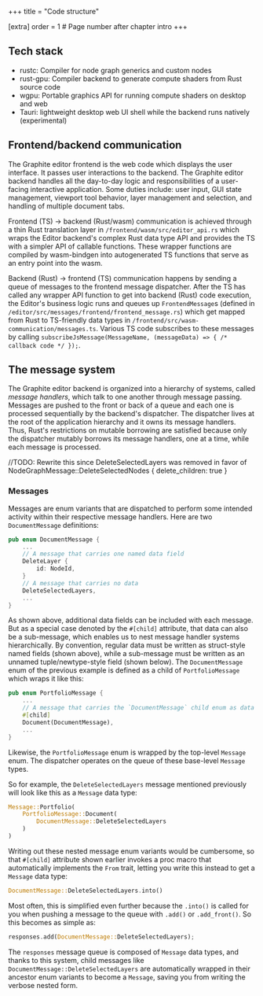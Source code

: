+++
title = "Code structure"

[extra]
order = 1 # Page number after chapter intro
+++

## Tech stack

- rustc: Compiler for node graph generics and custom nodes
- rust-gpu: Compiler backend to generate compute shaders from Rust source code
- wgpu: Portable graphics API for running compute shaders on desktop and web
- Tauri: lightweight desktop web UI shell while the backend runs natively (experimental)
<!-- - Vello: GPU-accelerated vector graphics renderer -->
<!-- - COSMIC Text: Text shaping and typesetting -->
<!-- - Wasmer or Wasmtime: Portable, sandboxed runtime for custom nodes -->
<!-- - Tokio: parallelized job execution in the node graph pipeline -->
<!-- - Xilem: High-performance native UI framework, to replace Tauri when ready -->

## Frontend/backend communication

The Graphite editor frontend is the web code which displays the user interface. It passes user interactions to the backend. The Graphite editor backend handles all the day-to-day logic and responsibilities of a user-facing interactive application. Some duties include: user input, GUI state management, viewport tool behavior, layer management and selection, and handling of multiple document tabs.

Frontend (TS) -> backend (Rust/wasm) communication is achieved through a thin Rust translation layer in `/frontend/wasm/src/editor_api.rs` which wraps the Editor backend's complex Rust data type API and provides the TS with a simpler API of callable functions. These wrapper functions are compiled by wasm-bindgen into autogenerated TS functions that serve as an entry point into the wasm.

Backend (Rust) -> frontend (TS) communication happens by sending a queue of messages to the frontend message dispatcher. After the TS has called any wrapper API function to get into backend (Rust) code execution, the Editor's business logic runs and queues up `FrontendMessage`s (defined in `/editor/src/messages/frontend/frontend_message.rs`) which get mapped from Rust to TS-friendly data types in `/frontend/src/wasm-communication/messages.ts`. Various TS code subscribes to these messages by calling `subscribeJsMessage(MessageName, (messageData) => { /* callback code */ });`.

## The message system

The Graphite editor backend is organized into a hierarchy of systems, called *message handlers*, which talk to one another through message passing. Messages are pushed to the front or back of a queue and each one is processed sequentially by the backend's dispatcher. The dispatcher lives at the root of the application hierarchy and it owns its message handlers. Thus, Rust's restrictions on mutable borrowing are satisfied because only the dispatcher mutably borrows its message handlers, one at a time, while each message is processed.

//TODO: Rewrite this since DeleteSelectedLayers was removed in favor of NodeGraphMessage::DeleteSelectedNodes { delete_children: true }
### Messages

Messages are enum variants that are dispatched to perform some intended activity within their respective message handlers. Here are two `DocumentMessage` definitions:
```rs
pub enum DocumentMessage {
	...
	// A message that carries one named data field
	DeleteLayer {
		id: NodeId,
	}
	// A message that carries no data
	DeleteSelectedLayers,
	...
}
```

As shown above, additional data fields can be included with each message. But as a special case denoted by the `#[child]` attribute, that data can also be a sub-message, which enables us to nest message handler systems hierarchically. By convention, regular data must be written as struct-style named fields (shown above), while a sub-message must be written as an unnamed tuple/newtype-style field (shown below). The `DocumentMessage` enum of the previous example is defined as a child of `PortfolioMessage` which wraps it like this:

```rs
pub enum PortfolioMessage {
	...
	// A message that carries the `DocumentMessage` child enum as data
	#[child]
	Document(DocumentMessage),
	...
}
```

Likewise, the `PortfolioMessage` enum is wrapped by the top-level `Message` enum. The dispatcher operates on the queue of these base-level `Message` types.

So for example, the `DeleteSelectedLayers` message mentioned previously will look like this as a `Message` data type:

```rs
Message::Portfolio(
	PortfolioMessage::Document(
		DocumentMessage::DeleteSelectedLayers
	)
)
```

Writing out these nested message enum variants would be cumbersome, so that `#[child]` attribute shown earlier invokes a proc macro that automatically implements the `From` trait, letting you write this instead to get a `Message` data type:

```rs
DocumentMessage::DeleteSelectedLayers.into()
```

Most often, this is simplified even further because the `.into()` is called for you when pushing a message to the queue with `.add()` or `.add_front()`. So this becomes as simple as:

```rs
responses.add(DocumentMessage::DeleteSelectedLayers);
```

The `responses` message queue is composed of `Message` data types, and thanks to this system, child messages like `DocumentMessage::DeleteSelectedLayers` are automatically wrapped in their ancestor enum variants to become a `Message`, saving you from writing the verbose nested form.

